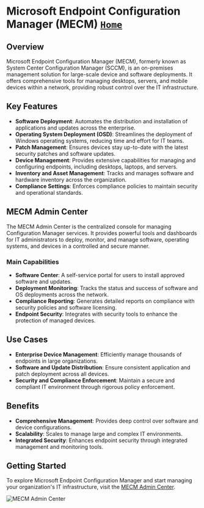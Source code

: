 # Microsoft Endpoint Configuration Manager (MECM)    [`Home`](https://github.com/rajeevlraman)<br>

## Overview
Microsoft Endpoint Configuration Manager (MECM), formerly known as System Center Configuration Manager (SCCM), is an on-premises management solution for large-scale device and software deployments. It offers comprehensive tools for managing desktops, servers, and mobile devices within a network, providing robust control over the IT infrastructure.

## Key Features
- **Software Deployment**: Automates the distribution and installation of applications and updates across the enterprise.
- **Operating System Deployment (OSD)**: Streamlines the deployment of Windows operating systems, reducing time and effort for IT teams.
- **Patch Management**: Ensures devices stay up-to-date with the latest security patches and software updates.
- **Device Management**: Provides extensive capabilities for managing and configuring endpoints, including desktops, laptops, and servers.
- **Inventory and Asset Management**: Tracks and manages software and hardware inventory across the organization.
- **Compliance Settings**: Enforces compliance policies to maintain security and operational standards.

## MECM Admin Center
The MECM Admin Center is the centralized console for managing Configuration Manager services. It provides powerful tools and dashboards for IT administrators to deploy, monitor, and manage software, operating systems, and devices in a controlled and secure manner.

### Main Capabilities
- **Software Center**: A self-service portal for users to install approved software and updates.
- **Deployment Monitoring**: Tracks the status and success of software and OS deployments across the network.
- **Compliance Reporting**: Generates detailed reports on compliance with security policies and software licensing.
- **Endpoint Security**: Integrates with security tools to enhance the protection of managed devices.

## Use Cases
- **Enterprise Device Management**: Efficiently manage thousands of endpoints in large organizations.
- **Software and Update Distribution**: Ensure consistent application and patch deployment across all devices.
- **Security and Compliance Enforcement**: Maintain a secure and compliant IT environment through rigorous policy enforcement.

## Benefits
- **Comprehensive Management**: Provides deep control over software and device configurations.
- **Scalability**: Scales to manage large and complex IT environments.
- **Integrated Security**: Enhances endpoint security through integrated management and monitoring tools.

## Getting Started
To explore Microsoft Endpoint Configuration Manager and start managing your organization's IT infrastructure, visit the [MECM Admin Center](https://configmgr.microsoft.com).

![MECM Admin Center](https://via.placeholder.com/800x400.png?text=MECM+Admin+Center+Dashboard)
